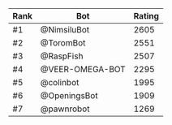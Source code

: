 Rank|Bot|Rating
---|---|---
#1|@NimsiluBot|2605
#2|@ToromBot|2551
#3|@RaspFish|2507
#4|@VEER-OMEGA-BOT|2295
#5|@colinbot|1995
#6|@OpeningsBot|1909
#7|@pawnrobot|1269
